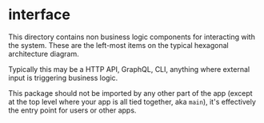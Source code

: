 # interface

This directory contains non business logic components for interacting with the system. These are the left-most items on the typical hexagonal architecture diagram.

Typically this may be a HTTP API, GraphQL, CLI, anything where external input is triggering business logic.

This package should not be imported by any other part of the app (except at the top level where your app is all tied together, aka `main`), it's effectively the entry point for users or other apps.
